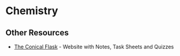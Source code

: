 # Chemistry

## Other Resources
- [The Conical Flask](https://www.theconicalflask.ie/chemistry) - Website with Notes, Task Sheets and Quizzes